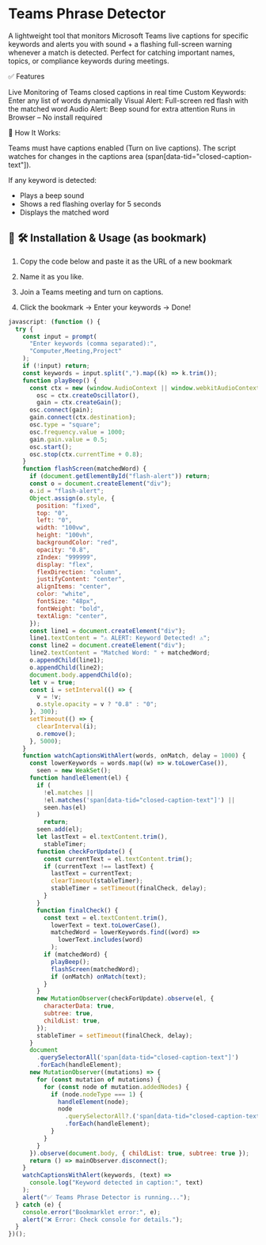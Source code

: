 # Teams Phrase Detector

A lightweight tool that monitors Microsoft Teams live captions for specific keywords and alerts you with sound + a flashing full-screen warning whenever a match is detected. Perfect for catching important names, topics, or compliance keywords during meetings.

✅ Features

Live Monitoring of Teams closed captions in real time
Custom Keywords: Enter any list of words dynamically
Visual Alert: Full-screen red flash with the matched word
Audio Alert: Beep sound for extra attention
Runs in Browser – No install required

🚀 How It Works:

Teams must have captions enabled (Turn on live captions).
The script watches for changes in the captions area (span[data-tid="closed-caption-text"]).

If any keyword is detected:

- Plays a beep sound
- Shows a red flashing overlay for 5 seconds
- Displays the matched word

## 📌 🛠️ Installation & Usage (as bookmark)

1. Copy the code below and paste it as the URL of a new bookmark

2. Name it as you like.

3. Join a Teams meeting and turn on captions.

4. Click the bookmark → Enter your keywords → Done!

```javascript
javascript: (function () {
  try {
    const input = prompt(
      "Enter keywords (comma separated):",
      "Computer,Meeting,Project"
    );
    if (!input) return;
    const keywords = input.split(",").map((k) => k.trim());
    function playBeep() {
      const ctx = new (window.AudioContext || window.webkitAudioContext)(),
        osc = ctx.createOscillator(),
        gain = ctx.createGain();
      osc.connect(gain);
      gain.connect(ctx.destination);
      osc.type = "square";
      osc.frequency.value = 1000;
      gain.gain.value = 0.5;
      osc.start();
      osc.stop(ctx.currentTime + 0.8);
    }
    function flashScreen(matchedWord) {
      if (document.getElementById("flash-alert")) return;
      const o = document.createElement("div");
      o.id = "flash-alert";
      Object.assign(o.style, {
        position: "fixed",
        top: "0",
        left: "0",
        width: "100vw",
        height: "100vh",
        backgroundColor: "red",
        opacity: "0.8",
        zIndex: "999999",
        display: "flex",
        flexDirection: "column",
        justifyContent: "center",
        alignItems: "center",
        color: "white",
        fontSize: "48px",
        fontWeight: "bold",
        textAlign: "center",
      });
      const line1 = document.createElement("div");
      line1.textContent = "⚠ ALERT: Keyword Detected! ⚠";
      const line2 = document.createElement("div");
      line2.textContent = "Matched Word: " + matchedWord;
      o.appendChild(line1);
      o.appendChild(line2);
      document.body.appendChild(o);
      let v = true;
      const i = setInterval(() => {
        v = !v;
        o.style.opacity = v ? "0.8" : "0";
      }, 300);
      setTimeout(() => {
        clearInterval(i);
        o.remove();
      }, 5000);
    }
    function watchCaptionsWithAlert(words, onMatch, delay = 1000) {
      const lowerKeywords = words.map((w) => w.toLowerCase()),
        seen = new WeakSet();
      function handleElement(el) {
        if (
          !el.matches ||
          !el.matches('span[data-tid="closed-caption-text"]') ||
          seen.has(el)
        )
          return;
        seen.add(el);
        let lastText = el.textContent.trim(),
          stableTimer;
        function checkForUpdate() {
          const currentText = el.textContent.trim();
          if (currentText !== lastText) {
            lastText = currentText;
            clearTimeout(stableTimer);
            stableTimer = setTimeout(finalCheck, delay);
          }
        }
        function finalCheck() {
          const text = el.textContent.trim(),
            lowerText = text.toLowerCase(),
            matchedWord = lowerKeywords.find((word) =>
              lowerText.includes(word)
            );
          if (matchedWord) {
            playBeep();
            flashScreen(matchedWord);
            if (onMatch) onMatch(text);
          }
        }
        new MutationObserver(checkForUpdate).observe(el, {
          characterData: true,
          subtree: true,
          childList: true,
        });
        stableTimer = setTimeout(finalCheck, delay);
      }
      document
        .querySelectorAll('span[data-tid="closed-caption-text"]')
        .forEach(handleElement);
      new MutationObserver((mutations) => {
        for (const mutation of mutations) {
          for (const node of mutation.addedNodes) {
            if (node.nodeType === 1) {
              handleElement(node);
              node
                .querySelectorAll?.('span[data-tid="closed-caption-text"]')
                .forEach(handleElement);
            }
          }
        }
      }).observe(document.body, { childList: true, subtree: true });
      return () => mainObserver.disconnect();
    }
    watchCaptionsWithAlert(keywords, (text) =>
      console.log("Keyword detected in caption:", text)
    );
    alert("✅ Teams Phrase Detector is running...");
  } catch (e) {
    console.error("Bookmarklet error:", e);
    alert("❌ Error: Check console for details.");
  }
})();
```
